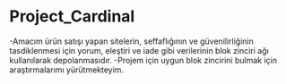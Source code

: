 # Project_Cardinal

-Amacım ürün satışı yapan sitelerin, seffaflığının ve güvenilirliğinin tasdiklenmesi için yorum, eleştiri ve iade gibi verilerinin blok zinciri ağı kullanılarak depolanmasıdır.
-Projem için uygun blok zincirini bulmak için araştırmalarımı yürütmekteyim.
